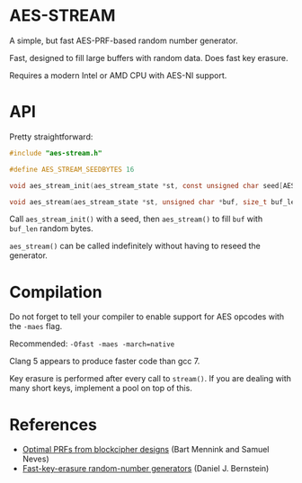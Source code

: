 AES-STREAM
==========

A simple, but fast AES-PRF-based random number generator.

Fast, designed to fill large buffers with random data.
Does fast key erasure.

Requires a modern Intel or AMD CPU with AES-NI support.

API
===

Pretty straightforward:

```c
#include "aes-stream.h"

#define AES_STREAM_SEEDBYTES 16

void aes_stream_init(aes_stream_state *st, const unsigned char seed[AES_STREAM_SEEDBYTES]);

void aes_stream(aes_stream_state *st, unsigned char *buf, size_t buf_len);
```

Call `aes_stream_init()` with a seed, then `aes_stream()` to fill
`buf` with `buf_len` random bytes.

`aes_stream()` can be called indefinitely without having to reseed the
generator.

Compilation
===========

Do not forget to tell your compiler to enable support for AES opcodes
with the `-maes` flag.

Recommended: `-Ofast -maes -march=native`

Clang 5 appears to produce faster code than gcc 7.

Key erasure is performed after every call to `stream()`. If you are
dealing with many short keys, implement a pool on top of this.

References
==========

* [Optimal PRFs from blockcipher designs](https://eprint.iacr.org/2017/812.pdf)
(Bart Mennink and Samuel Neves)
* [Fast-key-erasure random-number generators](https://blog.cr.yp.to/20170723-random.html)
(Daniel J. Bernstein)
